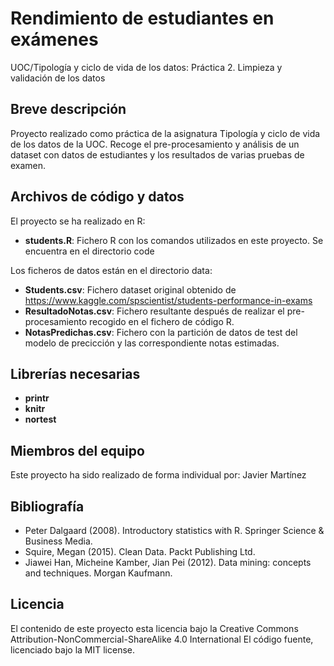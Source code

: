 # Rendimiento de estudiantes en exámenes
UOC/Tipología y ciclo de vida de los datos: Práctica 2. Limpieza y validación de los datos

## Breve descripción

Proyecto realizado como práctica de la asignatura Tipología y ciclo de vida de los datos de la UOC. Recoge el pre-procesamiento y análisis de un dataset con datos de estudiantes y los resultados de varias pruebas de examen.

## Archivos de código y datos

El proyecto se ha realizado en R:

- **students.R**:  Fichero R con los comandos utilizados en este proyecto. Se encuentra en el directorio code

Los ficheros de datos están en el directorio data: 

- **Students.csv**:        Fichero dataset original obtenido de https://www.kaggle.com/spscientist/students-performance-in-exams
- **ResultadoNotas.csv**:  Fichero resultante después de realizar el pre-procesamiento recogido en el fichero de código R.
- **NotasPredichas.csv**:  Fichero con la partición de datos de test del modelo de precicción y las correspondiente notas estimadas.

## Librerías necesarias

- **printr**
- **knitr**
- **nortest**

## Miembros del equipo

Este proyecto ha sido realizado de forma individual por: Javier Martínez

## Bibliografía

- Peter Dalgaard (2008). Introductory statistics with R. Springer Science & Business Media.
- Squire, Megan (2015). Clean Data. Packt Publishing Ltd.
- Jiawei Han, Micheine Kamber, Jian Pei (2012). Data mining: concepts and techniques. Morgan Kaufmann.

## Licencia
El contenido de este proyecto esta licencia bajo la Creative Commons Attribution-NonCommercial-ShareAlike 4.0 International
El código fuente, licenciado bajo la MIT license.
